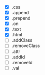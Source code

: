 * [X] .css
* [X] .append
* [X] .prepend
* [X] .on
* [X] .text
* [X] .html
* [ ] .addClass
* [ ] .removeClass
* [ ] .attr
* [ ] .addId
* [ ] .removeId
* [ ] .val
